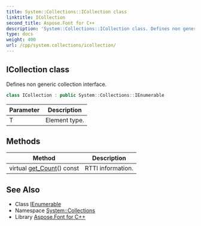 ```yaml
---
title: System::Collections::ICollection class
linktitle: ICollection
second_title: Aspose.Font for C++
description: 'System::Collections::ICollection class. Defines non generic collection interface in C++.'
type: docs
weight: 400
url: /cpp/system.collections/icollection/
---
```

## ICollection class


Defines non generic collection interface.

```cpp
class ICollection : public System::Collections::IEnumerable
```


| Parameter | Description |
| --- | --- |
| T | Element type. |
## Methods

| Method | Description |
| --- | --- |
| virtual [get_Count](./get_count/)() const | RTTI information. |

## See Also

* Class [IEnumerable](../ienumerable/)
* Namespace [System::Collections](../)
* Library [Aspose.Font for C++](../../)
